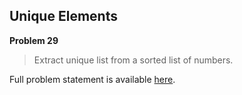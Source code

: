 Unique Elements
---------------

**Problem 29**

> Extract unique list from a sorted list of numbers.

Full problem statement is available [here][mirror].

[mirror]: https://github.com/rdtsc/codeeval-problem-statements/tree/master/easy/029-unique-elements/
          "View Problem Statement Mirror"

